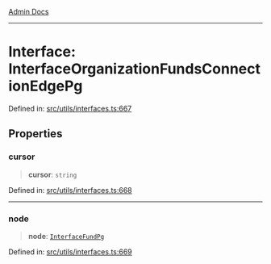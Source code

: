 [Admin Docs](/)

***

# Interface: InterfaceOrganizationFundsConnectionEdgePg

Defined in: [src/utils/interfaces.ts:667](https://github.com/PalisadoesFoundation/talawa-admin/blob/main/src/utils/interfaces.ts#L667)

## Properties

### cursor

> **cursor**: `string`

Defined in: [src/utils/interfaces.ts:668](https://github.com/PalisadoesFoundation/talawa-admin/blob/main/src/utils/interfaces.ts#L668)

***

### node

> **node**: [`InterfaceFundPg`](InterfaceFundPg.md)

Defined in: [src/utils/interfaces.ts:669](https://github.com/PalisadoesFoundation/talawa-admin/blob/main/src/utils/interfaces.ts#L669)
